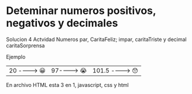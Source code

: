 # Deteminar numeros positivos, negativos y decimales
<p>Solucion 4 Actvidad Numeros par, CaritaFeliz; impar, caritaTriste y decimal caritaSorprensa
</p>
<table>
<p>Ejemplo </p>
  <tr>
    <td>20     ----> 😀 </td>
    <td>97----> 😭</td>
    <td>101.5  ----> 😯 </td>
  </tr>
</table>


En archivo HTML esta 3 en 1, javascript, css y html
